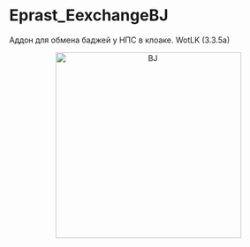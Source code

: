 # Eprast_EexchangeBJ
Аддон для обмена баджей у НПС в клоаке. WotLK (3.3.5a)

<p align="center">
   <img src="https://i.ibb.co/C1DQJv9/Screenshot-2.jpg" width="336" title="BJ">
 </p>
